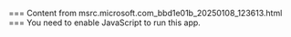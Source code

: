 === Content from msrc.microsoft.com_bbd1e01b_20250108_123613.html ===
You need to enable JavaScript to run this app.
